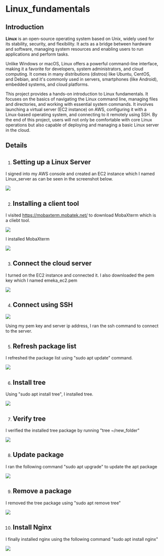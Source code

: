 # Linux_fundamentals
## Introduction

**Linux** is an open-source operating system based on Unix, widely used for its stability, security, and flexibility. It acts as a bridge between hardware and software, managing system resources and enabling users to run applications and perform tasks.

Unlike Windows or macOS, Linux offers a powerful command-line interface, making it a favorite for developers, system administrators, and cloud computing. It comes in many distributions (distros) like Ubuntu, CentOS, and Debian, and it's commonly used in servers, smartphones (like Android), embedded systems, and cloud platforms.

This project provides a hands-on introduction to Linux fundamentals. It focuses on the basics of navigating the Linux command line, managing files and directories, and working with essential system commands. It involves launching a virtual server (EC2 instance) on AWS, configuring it with a Linux-based operating system, and connecting to it remotely using SSH. By the end of this project, users will not only be comfortable with core Linux operations but also capable of deploying and managing a basic Linux server in the cloud.

## Details

1. ## Setting up a Linux Server

I signed into my AWS console and created an EC2 instance which I named Linux_server as can be seen in the screenshot below.

![](./img/1.EC2_Instance.PNG)

2. ## Installing a client tool

I visited https://mobaxterm.mobatek.net/ to download MobaXterm which is a cliebt tool.

![](./img/2.MobaXterm_Website.PNG)

I installed MobaXterm

![](./img/3.MobaXterm_Interface.PNG)

3. ## Connect the cloud server
I turned on the EC2 instance and connected it. I also downloaded the pem key which I named emeka_ec2.pem

![](./img/4.Connect_server.PNG)

4. ## Connect using SSH
 ![](./img/5.Connect_using_SSH.PNG)

Using my pem key and server ip address, I ran the ssh command to connect to the server.

5. ## Refresh package list

I refreshed the package list using "sudo apt update" command.

![](./img/6.Refresh_package_list.PNG)

6. ## Install tree
Using "sudo apt install tree", I installed tree.

![](./img/7.Install_tree.png)

7. ## Verify tree
I verified the installed tree package by running "tree ~/new_folder"

![](./img/8.Run_tree_command.png)

8. ## Update package

I ran the following command "sudo apt upgrade" to update the apt package

![](./img/9.Update_package.png)

9. ## Remove a package

I removed the tree package using "sudo apt remove tree"

![](./img/10.Remove_package.png)

10. ## Install Nginx

I finally installed nginx using the following command "sudo apt install nginx"

![](./img/11.Install_nginx.png)